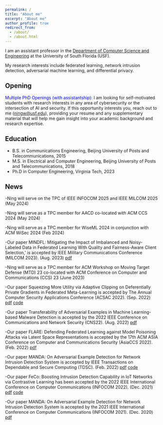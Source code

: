 ```yaml
---
permalink: /
title: "About me"
excerpt: "About me"
author_profile: true
redirect_from: 
  - /about/
  - /about.html
---
```


I am an assistant professor in the [Department of Computer Science and Engineering](https://www.usf.edu/engineering/cse/) at the University of South Florida (USF). 

My research interests include federated learning, network intrusion detection, adversarial machine learning, and differential privacy.



## Opening
<span style="color:blue">Multiple PhD Openings (with assistantship): </span> I am looking for self-motivated students with research interests in any area of cybersecurity or the intersection of AI and security. If this opportunity interests you, reach out to me ([ningw@usf.edu](ningw@usf.edu)), providing your resume and any supplementary material that will help me gain insight into your academic background and research expertise.


## Education
* B.S. in Communications Engineering, Beijing University of Posts and Telecommunications, 2015
* M.S. in Electrical and Computer Engineering, Beijing University of Posts and Telecommunications, 2018
* Ph.D in Computer Engineering, Virginia Tech, 2023


## News
-Ning will serve on the TPC of IEEE INFOCOM 2025 and IEEE MILCOM 2025 (May 2024)

-Ning will serve as a TPC member for AACD co-located with ACM CCS 2024 (May 2024)

-Ning will serve as a TPC member for WiseML 2024 in conjunction with ACM WiSec 2024 (Feb 2024)

-Our paper MINDFL: Mitigating the Impact of Imbalanced and Noisy-Labeled Data in Federated Learning With Quality and Fairness-Aware Client Selection,' is accepted by IEEE Military Communications Conference (MILCOM 2023). (Aug. 2023) [pdf](http://ning-wang1.github.io/files/MINDFL.pdf)

-Ning will serve as a TPC member for ACM Workshop on Moving Target Defense (MTD) 23 co-located with ACM Conference on Computer and Communications (CCS) 23 (June 2023)

-Our paper Squeezing More Utility via Adaptive Clipping on Deferentially Private Gradients in Federated Meta-Learning is accepted by The Annual Computer Security Applications Conference (ACSAC 2022). (Sep. 2022) [pdf](http://ning-wang1.github.io/files/dp.pdf) [code](https://github.com/ning-wang1/DPFedMeta)

-Our paper Transferability of Adversarial Examples in Machine Learning-based Malware Detection is accepted by the 2022 IEEE Conference on Communications and Network Security (CNS22). (Aug. 2022) [pdf](http://ning-wang1.github.io/files/CNS.pdf)

-Our paper FLARE: Defending Federated Learning against Model Poisoning Attacks via Latent Space Representations is accepted by the 17th ACM ASIA Conference on Computer and Communications Security (AsiaCCS 2022). (Feb. 2022) [pdf](http://ning-wang1.github.io/files/flare.pdf)

-Our paper MANDA: On Adversarial Example Detection for Network Intrusion Detection System is accepted by IEEE Transactions on Dependable and Secure Computing (TDSC). (Feb. 2022) [pdf](http://ning-wang1.github.io/files/manda_journal.pdf) [code](https://github.com/ning-wang1/manda)

-Our paper FeCo: Boosting Intrusion Detection Capability in IoT Networks via Contrastive Learning has been accepted by the 2022 IEEE International Conference on Computer Communications (INFOCOM 2022). (Dec. 2021) [pdf](http://ning-wang1.github.io/files/feco.pdf) [code](https://github.com/ning-wang1/FeCo_federated-contrastive-learning)

-Our paper MANDA: On Adversarial Example Detection for Network Intrusion Detection System is accepted by the 2021 IEEE International Conference on Computer Communications (INFOCOM 2021). (Dec. 2020) [pdf](http://ning-wang1.github.io/files/manda.pdf)


